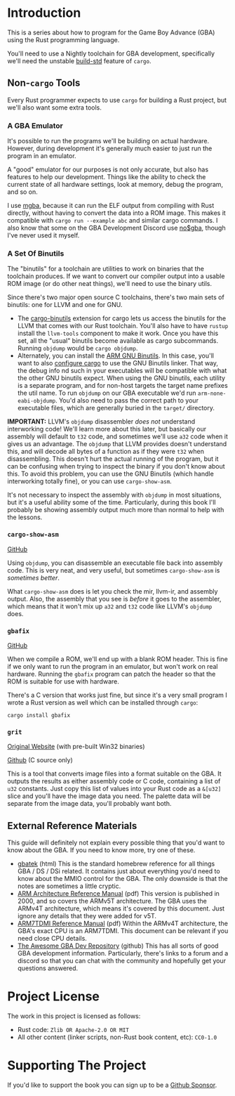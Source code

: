 # Introduction

This is a series about how to program for the Game Boy Advance (GBA) using the Rust programming language.

You'll need to use a Nightly toolchain for GBA development,
specifically we'll need the unstable [build-std](https://doc.rust-lang.org/cargo/reference/unstable.html#build-std) feature of `cargo`.

## Non-`cargo` Tools

Every Rust programmer expects to use `cargo` for building a Rust project,
but we'll also want some extra tools.

### A GBA Emulator

It's possible to run the programs we'll be building on actual hardware.
However, during development it's generally much easier to just run the program in an emulator.

A "good" emulator for our purposes is not only accurate, but also has features to help our development.
Things like the ability to check the current state of all hardware settings, look at memory, debug the program, and so on.

I use [mgba](https://mgba.io/), because it can run the ELF output from compiling with Rust directly, without having to convert the data into a ROM image.
This makes it compatible with `cargo run --example abc` and similar cargo commands.
I also know that some on the GBA Development Discord use [no$gba](https://www.nogba.com/), though I've never used it myself.

### A Set Of Binutils

The "binutils" for a toolchain are utilities to work on binaries that the toolchain produces.
If we want to convert our compiler output into a usable ROM image (or do other neat things), we'll need to use the binary utils.

Since there's two major open source C toolchains, there's two main sets of binutils:
one for LLVM and one for GNU.

* The [cargo-binutils](https://github.com/rust-embedded/cargo-binutils) extension for cargo lets us access the binutils for the LLVM that comes with our Rust toolchain.
  You'll also have to have `rustup` install the `llvm-tools` component to make it work.
  Once you have this set, all the "usual" binutils become available as cargo subcommands.
  Running `objdump` would be `cargo objdump`.
* Alternately, you can install the [ARM GNU Binutils](https://developer.arm.com/Tools%20and%20Software/GNU%20Toolchain).
  In this case, you'll want to also [configure cargo](https://doc.rust-lang.org/cargo/reference/config.html#configuration-format) to use the GNU Binutils linker.
  That way, the debug info nd such in your executables will be compatible with what the other GNU binutils expect.
  When using the GNU binutils, each utility is a separate program, and for non-host targets the target name prefixes the util name.
  To run `objdump` on our GBA executable we'd run `arm-none-eabi-objdump`.
  You'd also need to pass the correct path to your executable files, which are generally buried in the `target/` directory.

**IMPORTANT:**
LLVM's `objdump` disassembler *does not* understand interworking code!
We'll learn more about this later, but basically our assembly will default to `t32` code, and sometimes we'll use `a32` code when it gives us an advantage.
The `objdump` that LLVM provides doesn't understand this, and will decode all bytes of a function as if they were `t32` when disassembling.
This doesn't hurt the actual running of the program, but it can be confusing when trying to inspect the binary if you don't know about this.
To avoid this problem, you can use the GNU Binutils (which handle interworking totally fine), or you can use `cargo-show-asm`.

It's not necessary to inspect the assembly with `objdump` in most situations, but it's a useful ability some of the time.
Particularly, during this book I'll probably be showing assembly output much more than normal to help with the lessons.

### `cargo-show-asm`

[GitHub](https://github.com/pacak/cargo-show-asm)

Using `objdump`, you can disassemble an executable file back into assembly code.
This is very neat, and very useful, but sometimes `cargo-show-asm` is *sometimes better*.

What `cargo-show-asm` does is let you check the mir, llvm-ir, and assembly output.
Also, the assembly that you see is *before* it goes to the assembler, which means that it won't mix up `a32` and `t32` code like LLVM's `objdump` does.

### `gbafix`

[GitHub](https://github.com/rust-console/gbafix)

When we compile a ROM, we'll end up with a blank ROM header.
This is fine if we only want to run the program in an emulator, but won't work on real hardware.
Running the `gbafix` program can patch the header so that the ROM is suitable for use with hardware.

There's a C version that works just fine, but since it's a very small program I wrote a Rust version as well which can be installed through `cargo`:

```
cargo install gbafix
```

### `grit`

[Original Website](https://www.coranac.com/projects/grit/) (with pre-built Win32 binaries)

[Github](https://github.com/devkitPro/grit) (C source only)

This is a tool that converts image files into a format suitable on the GBA.
It outputs the results as either assembly code or C code, containing a list of `u32` constants.
Just copy this list of values into your Rust code as a `&[u32]` slice and you'll have the image data you need.
The palette data will be separate from the image data, you'll probably want both.

## External Reference Materials

This guide will definitely not explain every possible thing that you'd want to know about the GBA.
If you need to know more, try one of these.

* [gbatek](https://problemkaputt.de/gbatek.htm) (html)
  This is the standard homebrew reference for all things GBA / DS / DSi related.
  It contains just about everything you'd need to know about the MMIO control for the GBA.
  The only downside is that the notes are sometimes a little cryptic.
* [ARM Architecture Reference Manual](https://www.intel.com/content/dam/www/programmable/us/en/pdfs/literature/third-party/archives/ddi0100e_arm_arm.pdf) (pdf)
  This version is published in 2000, and so covers the ARMv5T architecture.
  The GBA uses the ARMv4T architecture, which means it's covered by this document.
  Just ignore any details that they were added for v5T.
* [ARM7TDMI Reference Manual](https://documentation-service.arm.com/static/5e8e1323fd977155116a3129?token=) (pdf)
  Within the ARMv4T architecture, the GBA's exact CPU is an ARM7TDMI.
  This document can be relevant if you need close CPU details.
* [The Awesome GBA Dev Repository](https://github.com/gbadev-org/awesome-gbadev) (github)
  This has all sorts of good GBA development information.
  Particularly, there's links to a forum and a discord so that you can chat with the community and hopefully get your questions answered.

# Project License

The work in this project is licensed as follows:

* Rust code: `Zlib OR Apache-2.0 OR MIT`
* All other content (linker scripts, non-Rust book content, etc): `CC0-1.0`

# Supporting The Project

If you'd like to support the book you can sign up to be a [Github Sponsor](https://github.com/sponsors/Lokathor).
